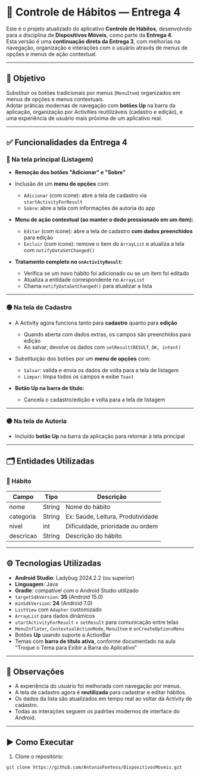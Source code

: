 # 📱 Controle de Hábitos — Entrega 4

Este é o projeto atualizado do aplicativo **Controle de Hábitos**, desenvolvido para a disciplina de **Dispositivos Móveis**, como parte da **Entrega 4**.  
Esta versão é uma **continuação direta da Entrega 3**, com melhorias na navegação, organização e interações com o usuário através de menus de opções e menus de ação contextual.

---

## 🎯 Objetivo

Substituir os botões tradicionais por menus (`MenuItem`) organizados em menus de opções e menus contextuais.  
Adotar práticas modernas de navegação com **botões Up** na barra da aplicação, organização por Activities reutilizáveis (cadastro e edição), e uma experiência de usuário mais próxima de um aplicativo real.

---

## ✅ Funcionalidades da Entrega 4

### 🔷 Na tela principal (Listagem)

- **Remoção dos botões "Adicionar" e "Sobre"**
- Inclusão de um **menu de opções** com:
  - `Adicionar` (com ícone): abre a tela de cadastro via `startActivityForResult`
  - `Sobre`: abre a tela com informações de autoria do app

- **Menu de ação contextual (ao manter o dedo pressionado em um item):**
  - `Editar` (com ícone): abre a tela de cadastro **com dados preenchidos** para edição
  - `Excluir` (com ícone): remove o item do `ArrayList` e atualiza a tela com `notifyDataSetChanged()`

- **Tratamento completo no `onActivityResult`**:
  - Verifica se um novo hábito foi adicionado ou se um item foi editado
  - Atualiza a entidade correspondente no `ArrayList`
  - Chama `notifyDataSetChanged()` para atualizar a lista

---

### 🟢 Na tela de Cadastro

- A Activity agora funciona tanto para **cadastro** quanto para **edição**
  - Quando aberta com dados extras, os campos são preenchidos para edição
  - Ao salvar, devolve os dados com `setResult(RESULT_OK, intent)`

- Substituição dos botões por um **menu de opções** com:
  - `Salvar`: valida e envia os dados de volta para a tela de listagem
  - `Limpar`: limpa todos os campos e exibe `Toast`

- **Botão Up na barra de título**:
  - Cancela o cadastro/edição e volta para a tela de listagem

---

### 🟣 Na tela de Autoria

- Incluído **botão Up** na barra da aplicação para retornar à tela principal

---

## 🗂️ Entidades Utilizadas

### 📌 Hábito

| Campo       | Tipo     | Descrição                        |
|-------------|----------|----------------------------------|
| nome        | String   | Nome do hábito                   |
| categoria   | String   | Ex: Saúde, Leitura, Produtividade|
| nivel       | int      | Dificuldade, prioridade ou ordem |
| descricao   | String   | Descrição do hábito              |

---

## ⚙️ Tecnologias Utilizadas

- **Android Studio**: Ladybug 2024.2.2 (ou superior)
- **Linguagem**: Java
- **Gradle**: compatível com o Android Studio utilizado
- `targetSdkVersion`: **35** (Android 15.0)
- `minSdkVersion`: **24** (Android 7.0)
- `ListView` com `Adapter` customizado
- `ArrayList` para dados dinâmicos
- `startActivityForResult` + `setResult` para comunicação entre telas
- `MenuInflater`, `ContextualActionMode`, `MenuItem` e `onCreateOptionsMenu`
- Botões **Up** usando suporte a ActionBar
- Temas com **barra de título ativa**, conforme documentado na aula "Troque o Tema para Exibir a Barra do Aplicativo"

---

## 🚧 Observações

- A experiência do usuário foi melhorada com navegação por menus.
- A tela de cadastro agora é **reutilizada** para cadastrar e editar hábitos.
- Os dados da lista são atualizados em tempo real ao voltar da Activity de cadastro.
- Todas as interações seguem os padrões modernos de interface do Android.

---

## ▶️ Como Executar

1. Clone o repositório:
```bash
git clone https://github.com/AntonioFontess/DispositivosMoveis.git
